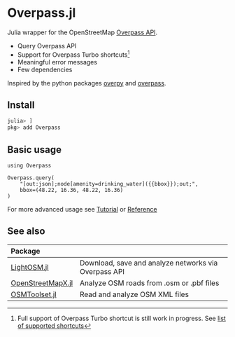# Overpass.jl

Julia wrapper for the OpenStreetMap [Overpass API](https://wiki.openstreetmap.org/wiki/Overpass_API).

- Query Overpass API
- Support for Overpass Turbo shortcuts[^1]      
- Meaningful error messages
- Few dependencies

Inspired by the python packages [overpy](https://github.com/DinoTools/python-overpy) and [overpass](https://github.com/mvexel/overpass-api-python-wrapper?tab=readme-ov-file).

## Install

```julia
julia> ]
pkg> add Overpass
```

## Basic usage

```@example
using Overpass

Overpass.query(
    "[out:json];node[amenity=drinking_water]({{bbox}});out;",
    bbox=(48.22, 16.36, 48.22, 16.36)
)
```

For more advanced usage see [Tutorial](tutorial.md) or [Reference](reference.md)

## See also

| **Package**                                                          |                                                      |
| :------------------------------------------------------------------- | :--------------------------------------------------- |
| [LightOSM.jl](https://github.com/DeloitteOptimalReality/LightOSM.jl) | Download, save and analyze networks via Overpass API |
| [OpenStreetMapX.jl](https://github.com/pszufe/OpenStreetMapX.jl)     | Analyze OSM roads from .osm or .pbf files            |
| [OSMToolset.jl](https://github.com/pszufe/OSMToolset.jl)             | Read and analyze OSM XML files                       |

[^1]: Full support of Overpass Turbo shortcut is still work in progress. See [list of supported shortcuts](tutorial.md#Supported-Overpass-Turbo-shortcuts)